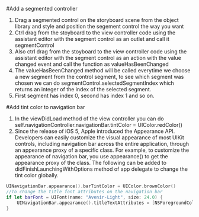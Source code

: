 #Add a segmented controller

1. Drag a segmented control on the storyboard scene from the object library and style and position the segement control the way you want
2. Ctrl drag from the stoyboard to the view controller code using the assistant editor with the segment control as an outlet and call it segmentControl
3. Also ctrl drag from the stoyboard to the view controller code using the assistant editor with the segment control as an action with the value changed event and call the function as valueHasBeenChanged
4. The valueHasBeenChanged method will be called everytime we choose a new segment from the control segment, to see which segment was chosen we can do segmentControl.selectedSegmentIndex which returns an integer of the index of the selected segment.
5. First segment has index 0, second has index 1 and so on.

#Add tint color to navigation bar

1. In the viewDidLoad method of the view controller you can do self.navigationController.navigationBar.tintColor = UIColor.redColor()
2. Since the release of iOS 5, Apple introduced the Appearance API. Developers can easily customize the visual appearance of most UIKit controls, including navigation bar across the entire application, through an appearance proxy of a specific class. For example, to customize the appearance of navigation bar, you use appearance() to get the appearance proxy of the class. The following can be added to didFinishLaunchingWithOptions method of app delegate to change the tint color globally.
```swift 
UINavigationBar.appearance().barTintColor = UIColor.brownColor()
//To change the title font attributes on the navigation bar
if let barFont = UIFont(name: "Avenir-Light", size: 24.0) {
    UINavigationBar.appearance().titleTextAttributes = [NSForegroundColorAttributeName:UIColor.whiteColor(), NSFontAttributeName:barFont]
}
```

